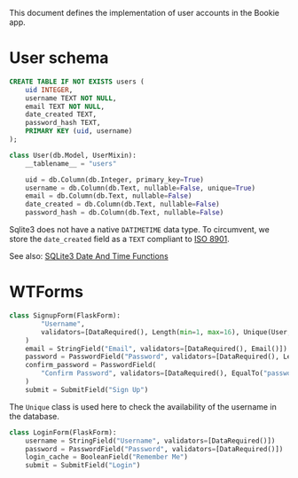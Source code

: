 This document defines the implementation of user accounts in the Bookie app.

# User schema
```sql
CREATE TABLE IF NOT EXISTS users (
    uid INTEGER,
    username TEXT NOT NULL,
    email TEXT NOT NULL,
    date_created TEXT,
    password_hash TEXT,
    PRIMARY KEY (uid, username)
);
```

```python
class User(db.Model, UserMixin):
    __tablename__ = "users"

    uid = db.Column(db.Integer, primary_key=True)
    username = db.Column(db.Text, nullable=False, unique=True)
    email = db.Column(db.Text, nullable=False)
    date_created = db.Column(db.Text, nullable=False)
    password_hash = db.Column(db.Text, nullable=False)
```

Sqlite3 does not have a native `DATIMETIME` data type. To circumvent, we store the `date_created` field as a `TEXT` compliant to [ISO 8901](https://en.wikipedia.org/wiki/ISO_8601).

See also: [SQLite3 Date And Time Functions](https://sqlite.org/lang_datefunc.html)



# WTForms
```python
class SignupForm(FlaskForm):
        "Username",
        validators=[DataRequired(), Length(min=1, max=16), Unique(User, User.username)],
    )
    email = StringField("Email", validators=[DataRequired(), Email()])
    password = PasswordField("Password", validators=[DataRequired(), Length(min=8)])
    confirm_password = PasswordField(
        "Confirm Password", validators=[DataRequired(), EqualTo("password")]
    )
    submit = SubmitField("Sign Up")
```
The `Unique` class is used here to check the availability of the username in the database.

```python
class LoginForm(FlaskForm):
    username = StringField("Username", validators=[DataRequired()])
    password = PasswordField("Password", validators=[DataRequired()])
    login_cache = BooleanField("Remember Me")
    submit = SubmitField("Login")
```

